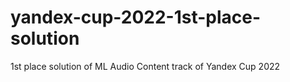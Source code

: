 # yandex-cup-2022-1st-place-solution
1st place solution of ML Audio Content track of Yandex Cup 2022
